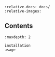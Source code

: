 ```{include} ../README.md
:relative-docs: docs/
:relative-images:
```

## Contents

```{toctree}
:maxdepth: 2

installation
usage
```
